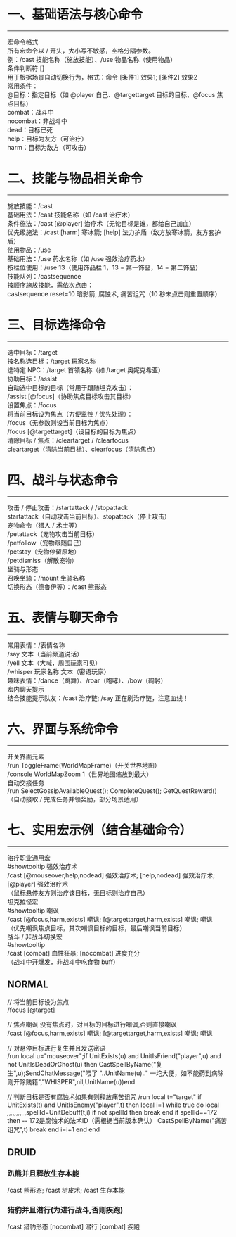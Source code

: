 <!--
 * @Author: lhx 769681799@qq.com
 * @Date: 2025-09-08 13:30:36
 * @LastEditors: lhx 769681799@qq.com
 * @LastEditTime: 2025-09-08 14:17:39
 * @FilePath: /CaeriLib/WowDEF.md
 * @Description: 这是默认设置,请设置`customMade`, 打开koroFileHeader查看配置 进行设置: https://github.com/OBKoro1/koro1FileHeader/wiki/%E9%85%8D%E7%BD%AE
-->
# 一、基础语法与核心命令
-----------------------------------------------------------------------------------
宏命令格式 <br>
所有宏命令以 / 开头，大小写不敏感，空格分隔参数。 <br>
例：/cast 技能名称（施放技能）、/use 物品名称（使用物品） <br>
条件判断符 [] <br>
用于根据场景自动切换行为，格式：命令 [条件1] 效果1; [条件2] 效果2 <br>
常用条件： <br>
@目标：指定目标（如 @player 自己、@targettarget 目标的目标、@focus 焦点目标） <br>
combat：战斗中 <br>
nocombat：非战斗中 <br>
dead：目标已死 <br>
help：目标为友方（可治疗） <br>
harm：目标为敌方（可攻击） <br>

# 二、技能与物品相关命令
-----------------------------------------------------------------------------------
施放技能：/cast <br>
基础用法：/cast 技能名称（如 /cast 治疗术） <br>
条件施法：/cast [@player] 治疗术（无论目标是谁，都给自己加血） <br>
优先级施法：/cast [harm] 寒冰箭; [help] 法力护盾（敌方放寒冰箭，友方套护盾） <br>
使用物品：/use <br>
基础用法：/use 药水名称（如 /use 强效治疗药水） <br>
按栏位使用：/use 13（使用饰品栏 1，13 = 第一饰品，14 = 第二饰品） <br>
技能队列：/castsequence <br>
按顺序施放技能，需依次点击： <br>
castsequence reset=10 暗影箭, 腐蚀术, 痛苦诅咒（10 秒未点击则重置顺序） <br>

# 三、目标选择命令
-----------------------------------------------------------------------------------
选中目标：/target <br>
按名称选目标：/target 玩家名称 <br>
选特定 NPC：/target 首领名称（如 /target 奥妮克希亚） <br>
协助目标：/assist <br>
自动选中目标的目标（常用于跟随坦克攻击）： <br>
/assist [@focus]（协助焦点目标攻击其目标） <br>
设置焦点：/focus <br>
将当前目标设为焦点（方便监控 / 优先处理）： <br>
/focus（无参数则设当前目标为焦点） <br>
/focus [@targettarget]（设目标的目标为焦点） <br>
清除目标 / 焦点：/cleartarget / /clearfocus <br>
cleartarget（清除当前目标）、clearfocus（清除焦点） <br>

# 四、战斗与状态命令
-----------------------------------------------------------------------------------
攻击 / 停止攻击：/startattack / /stopattack <br>
startattack（自动攻击当前目标）、stopattack（停止攻击） <br>
宠物命令（猎人 / 术士等） <br>
/petattack（宠物攻击当前目标） <br>
/petfollow（宠物跟随自己） <br>
/petstay（宠物停留原地） <br>
/petdismiss（解散宠物） <br>
坐骑与形态 <br>
召唤坐骑：/mount 坐骑名称 <br>
切换形态（德鲁伊等）：/cast 熊形态 <br>

# 五、表情与聊天命令
-----------------------------------------------------------------------------------
常用表情：/表情名称 <br>
/say 文本（当前频道说话） <br>
/yell 文本（大喊，周围玩家可见） <br>
/whisper 玩家名称 文本（密语玩家） <br>
趣味表情：/dance（跳舞）、/roar（咆哮）、/bow（鞠躬） <br>
宏内聊天提示 <br>
结合技能提示队友：/cast 治疗链; /say 正在刷治疗链，注意血线！ <br>

# 六、界面与系统命令
-----------------------------------------------------------------------------------
开关界面元素 <br>
/run ToggleFrame(WorldMapFrame)（开关世界地图） <br>
/console WorldMapZoom 1（世界地图缩放到最大） <br>
自动交接任务 <br>
/run SelectGossipAvailableQuest(); CompleteQuest(); GetQuestReward()（自动接取 / 完成任务并领奖励，部分场景适用） <br>

# 七、实用宏示例（结合基础命令）
-----------------------------------------------------------------------------------
治疗职业通用宏 <br>
#showtooltip 强效治疗术 <br>
/cast [@mouseover,help,nodead] 强效治疗术; [help,nodead] 强效治疗术; [@player] 强效治疗术 <br>
（鼠标悬停友方则治疗该目标，无目标则治疗自己） <br>
坦克拉怪宏 <br>
#showtooltip 嘲讽 <br>
/cast [@focus,harm,exists] 嘲讽; [@targettarget,harm,exists] 嘲讽; 嘲讽 <br>
（优先嘲讽焦点目标，其次嘲讽目标的目标，最后嘲讽当前目标） <br>
战斗 / 非战斗切换宏 <br>
#showtooltip <br>
/cast [combat] 血性狂暴; [nocombat] 进食充分 <br>
（战斗中开爆发，非战斗中吃食物 buff） <br>

## NORMAL ##
// 将当前目标设为焦点 <br>
/focus [@target] <br>

// 焦点嘲讽 没有焦点时，对目标的目标进行嘲讽,否则直接嘲讽 <br>
/cast [@focus,harm,exists] 嘲讽; [@targettarget,harm,exists] 嘲讽; 嘲讽 <br>

// 对悬停目标进行复生并且发送密语 <br>
/run local u="mouseover";if UnitExists(u) and UnitIsFriend("player",u) and not UnitIsDeadOrGhost(u) then CastSpellByName("复生",u);SendChatMessage("喂了 "..UnitName(u).." 一坨大便，如不能药到病除则开除贱籍","WHISPER",nil,UnitName(u))end

// 判断目标是否有腐蚀术如果有则释放痛苦诅咒
/run local t="target"
if UnitExists(t) and UnitIsEnemy("player",t) then
    local i=1
    while true do
        local _,_,_,_,_,_,_,_,_,spellId=UnitDebuff(t,i)
        if not spellId then break end
        if spellId==172 then -- 172是腐蚀术的法术ID（需根据当前版本确认）
            CastSpellByName("痛苦诅咒",t)
            break
        end
        i=i+1
    end
end

## DRUID ##
### 趴熊并且释放生存本能
/cast 熊形态; /cast 树皮术; /cast 生存本能 <br>

### 猎豹并且潜行(为进行战斗,否则疾跑)
/cast 猎豹形态 [nocombat] 潜行 [combat] 疾跑 <br>

